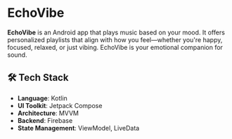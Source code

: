 # EchoVibe
**EchoVibe** is an Android app that plays music based on your mood. It offers personalized playlists that align with how you feel—whether you're happy, focused, relaxed, or just vibing. EchoVibe is your emotional companion for sound.<br>
## 🛠 Tech Stack

- **Language**: Kotlin
- **UI Toolkit**: Jetpack Compose
- **Architecture**: MVVM
- **Backend**: Firebase
- **State Management**: ViewModel, LiveData
